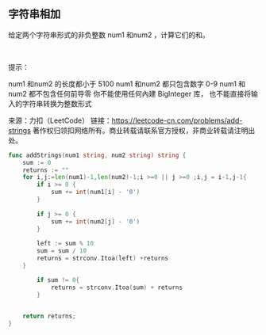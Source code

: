 ## 字符串相加

给定两个字符串形式的非负整数 num1 和num2 ，计算它们的和。

 

提示：

num1 和num2 的长度都小于 5100
num1 和num2 都只包含数字 0-9
num1 和num2 都不包含任何前导零
你不能使用任何內建 BigInteger 库， 也不能直接将输入的字符串转换为整数形式


来源：力扣（LeetCode）
链接：https://leetcode-cn.com/problems/add-strings
著作权归领扣网络所有。商业转载请联系官方授权，非商业转载请注明出处。

```go
func addStrings(num1 string, num2 string) string {
    sum := 0
    returns := ""  
    for i,j:=len(num1)-1,len(num2)-1;i >=0 || j >=0 ;i,j = i-1,j-1{
        if i >= 0 {
            sum += int(num1[i] - '0') 
        }
       
        if j >= 0 {
            sum += int(num2[j] - '0') 
        }
        
        left := sum % 10
        sum = sum / 10
        returns = strconv.Itoa(left) +returns
    }

        if sum != 0{
            returns = strconv.Itoa(sum) + returns
        }
    

    return returns;
}

```
